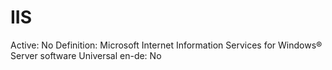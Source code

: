 # IIS

Active: No
Definition: Microsoft Internet Information Services for Windows® Server software
Universal en-de: No